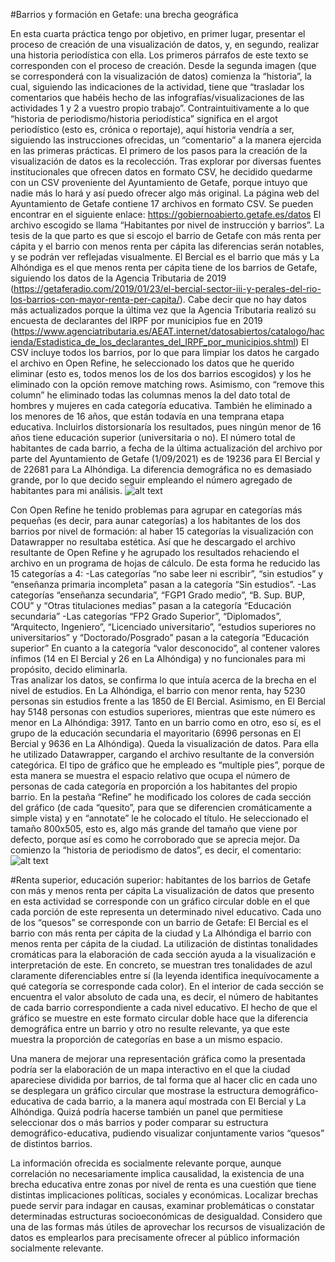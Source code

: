 #Barrios y formación en Getafe: una brecha geográfica

En esta cuarta práctica tengo por objetivo, en primer lugar, presentar el proceso de creación de una visualización de datos, y, en segundo, realizar una historia periodística con ella. Los primeros párrafos de este texto se corresponden con el proceso de creación. Desde la segunda imagen (que se corresponderá con la visualización de datos) comienza la “historia”, la cual, siguiendo las indicaciones de la actividad, tiene que “trasladar los comentarios que habéis hecho de las infografías/visualizaciones de las actividades 1 y 2 a vuestro propio trabajo”. Contraintuitivamente a lo que “historia de periodismo/historia periodística” significa en el argot periodístico (esto es, crónica o reportaje), aquí historia vendría a ser, siguiendo las instrucciones ofrecidas, un “comentario” a la manera ejercida en las primeras prácticas. 
El primero de los pasos para la creación de la visualización de datos es la recolección. Tras explorar por diversas fuentes institucionales que ofrecen datos en formato CSV, he decidido quedarme con un CSV proveniente del Ayuntamiento de Getafe, porque intuyo que nadie más lo hará y así puedo ofrecer algo más original. La página web del Ayuntamiento de Getafe contiene 17 archivos en formato CSV. Se pueden encontrar en el siguiente enlace: https://gobiernoabierto.getafe.es/datos
El archivo escogido se llama “Habitantes por nivel de instrucción y barrios”. La tesis de la que parto es que si escojo el barrio de Getafe con más renta per cápita y el barrio con menos renta per cápita las diferencias serán notables, y se podrán ver reflejadas visualmente. El Bercial es el barrio que más y La Alhóndiga es el que menos renta per cápita tiene de los barrios de Getafe, siguiendo los datos de la Agencia Tributaria de 2019 (https://getaferadio.com/2019/01/23/el-bercial-sector-iii-y-perales-del-rio-los-barrios-con-mayor-renta-per-capita/). Cabe decir que no hay datos más actualizados porque la última vez que la Agencia Tributaria realizó su encuesta de declarantes del IRPF por municipios fue en 2019 (https://www.agenciatributaria.es/AEAT.internet/datosabiertos/catalogo/hacienda/Estadistica_de_los_declarantes_del_IRPF_por_municipios.shtml) 
El CSV incluye todos los barrios, por lo que para limpiar los datos he cargado el archivo en Open Refine, he seleccionado los datos que he querido eliminar (esto es, todos menos los de los dos barrios escogidos) y los he eliminado con la opción remove matching rows. Asimismo, con “remove this column” he eliminado todas las columnas menos la del dato total de hombres y mujeres en cada categoría educativa. También he eliminado a los menores de 16 años, que están todavía en una temprana etapa educativa. Incluirlos distorsionaría los resultados, pues ningún menor de 16 años tiene educación superior (universitaria o no). 
El número total de habitantes de cada barrio, a fecha de la última actualización del archivo por parte del Ayuntamiento de Getafe (1/09/2021) es de 19236 para El Bercial y de 22681 para La Alhóndiga. La diferencia demográfica no es demasiado grande, por lo que decido seguir empleando el número agregado de habitantes para mi análisis. 
![alt text]( https://github.com/raul4198/Periodismo-de-datos-21-22-apuntes-y-ejercicios-/blob/main/imagenes/practica4imagen1.PNG)

Con Open Refine he tenido problemas para agrupar en categorías más pequeñas (es decir, para aunar categorías) a los habitantes de los dos barrios por nivel de formación: al haber 15 categorías la visualización con Datawrapper no resultaba estética. Así que he descargado el archivo resultante de Open Refine y he agrupado los resultados rehaciendo el archivo en un programa de hojas de cálculo. De esta forma he reducido las 15 categorías a 4:
-Las categorías “no sabe leer ni escribir”, “sin estudios” y “enseñanza primaria incompleta” pasan a la categoría “Sin estudios”. 
-Las categorías “enseñanza secundaria”, “FGP1 Grado medio”, “B. Sup. BUP, COU” y “Otras titulaciones medias” pasan a la categoría “Educación secundaria”
-Las categorías “FP2 Grado Superior”, “Diplomados”, “Arquitecto, Ingeniero”, “Licenciado universitario”, “estudios superiores no universitarios” y “Doctorado/Posgrado” pasan a la categoría “Educación superior”
En cuanto a la categoría “valor desconocido”, al contener valores ínfimos (14 en El Bercial y 26 en La Alhóndiga) y no funcionales para mi propósito, decido eliminarla.  
Tras analizar los datos, se confirma lo que intuía acerca de la brecha en el nivel de estudios. En La Alhóndiga, el barrio con menor renta, hay 5230 personas sin estudios frente a las 1850 de El Bercial. Asimismo, en El Bercial hay 5148 personas con estudios superiores, mientras que este número es menor en La Alhóndiga: 3917. Tanto en un barrio como en otro, eso sí, es el grupo de la educación secundaria el mayoritario (6996 personas en El Bercial y 9636 en La Alhóndiga).
Queda la visualización de datos. Para ella he utilizado Datawrapper, cargando el archivo resultante de la conversión categórica. 
El tipo de gráfico que he empleado es “multiple pies”, porque de esta manera se muestra el espacio relativo que ocupa el número de personas de cada categoría en proporción a los habitantes del propio barrio. 
En la pestaña “Refine” he modificado los colores de cada sección del gráfico (de cada “quesito”, para que se diferencien cromáticamente a simple vista) y en “annotate” le he colocado el título. He seleccionado el tamaño 800x505, esto es, algo más grande del tamaño que viene por defecto, porque así es como he corroborado que se aprecia mejor. 
Da comienzo la “historia de periodismo de datos”, es decir, el comentario:
![alt text](https://github.com/raul4198/Periodismo-de-datos-21-22-apuntes-y-ejercicios-/blob/main/imagenes/practica4imagen2.png)

#Renta superior, educación superior: habitantes de los barrios de Getafe con más y menos renta per cápita
La visualización de datos que presento en esta actividad se corresponde con un gráfico circular doble en el que cada porción de este representa un determinado nivel educativo. Cada uno de los “quesos” se corresponde con un barrio de Getafe: El Bercial es el barrio con más renta per cápita de la ciudad y La Alhóndiga el barrio con menos renta per cápita de la ciudad.
La utilización de distintas tonalidades cromáticas para la elaboración de cada sección ayuda a la visualización e interpretación de este. En concreto, se muestran tres tonalidades de azul claramente diferenciables entre sí (la leyenda identifica inequívocamente a qué categoría se corresponde cada color). En el interior de cada sección se encuentra el valor absoluto de cada una, es decir, el número de habitantes de cada barrio correspondiente a cada nivel educativo. El hecho de que el gráfico se muestre en este formato circular doble hace que la diferencia demográfica entre un barrio y otro no resulte relevante, ya que este muestra la proporción de categorías en base a un mismo espacio.

Una manera de mejorar una representación gráfica como la presentada podría ser la elaboración de un mapa interactivo en el que la ciudad apareciese dividida por barrios, de tal forma que al hacer clic en cada uno se desplegara un gráfico circular que mostrase la estructura demográfico-educativa de cada barrio, a la manera aquí mostrada con El Bercial y La Alhóndiga. Quizá podría hacerse también un panel que permitiese seleccionar dos o más barrios y poder comparar su estructura demográfico-educativa, pudiendo visualizar conjuntamente varios “quesos” de distintos barrios.

La información ofrecida es socialmente relevante porque, aunque correlación no necesariamente implica causalidad, la existencia de una brecha educativa entre zonas por nivel de renta es una cuestión que tiene distintas implicaciones políticas, sociales y económicas. Localizar brechas puede servir para indagar en causas, examinar problemáticas o constatar determinadas estructuras socioeconómicas de desigualdad. Considero que una de las formas más útiles de aprovechar los recursos de visualización de datos es emplearlos para precisamente ofrecer al público información socialmente relevante. 
